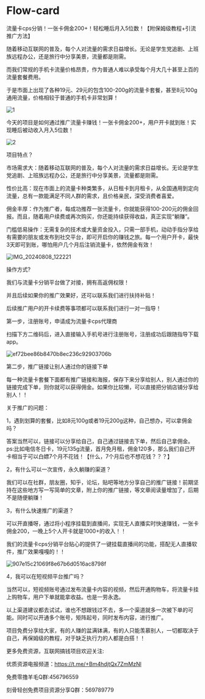 # Flow-card
流量卡cps分销！一张卡佣金200+！轻松睡后月入5位数！【附保姆级教程+引流推广方法】



随着移动互联网的普及，每个人对流量的需求日益增长。无论是学生党追剧、上班族远程办公，还是旅行中分享美景，流量都是刚需。

而我们常规的手机卡流量价格昂贵，作为普通人难以承受每个月大几十甚至上百的流量套餐费用。

于是市面上出现了各种19元、29元的包含100-200g的流量卡套餐，甚至8元100g通用流量，价格相较于普通的手机卡非常划算！

![1](https://github.com/user-attachments/assets/fc700986-31e7-4efb-9538-49a9dca6e65c)

今天的项目是如何通过推广流量卡赚钱！一张卡佣金200+，用户开卡就到账！实现睡后被动收入月入5位数！

![2](https://github.com/user-attachments/assets/9e46a229-0e79-4af2-93c7-9074bab93788)

项目特点？


市场需求大：随着移动互联网的普及，每个人对流量的需求日益增长。无论是学生党追剧、上班族远程办公，还是旅行中分享美景，流量都是刚需。

性价比高：现在市面上的流量卡种类繁多，从日租卡到月租卡，从全国通用到定向流量，总有一款能满足不同人群的需求，且价格亲民，深受消费者喜爱。

佣金丰厚：作为推广者，每成功推荐一张流量卡，你就能获得100-200元的佣金回报。而且，随着用户续费或再次购买，你还能持续获得收益，真正实现“躺赚”。

门槛低易操作：无需复杂的技术或大量资金投入，只需一部手机，动动手指分享给有需要的朋友或发布到社交平台，即可开启你的赚钱之旅。每一个用户开卡，最快3天即可到账，哪怕用户几个月后注销流量卡，依然佣金有效！

![IMG_20240808_122221](https://github.com/user-attachments/assets/c6b2af25-3d04-4b39-943f-fd380b8c9445)

操作方式?

我们与流量卡分销平台做了对接，拥有高返佣权限！

并且后续如果你的推广效果好，还可以联系我们进行扶持补贴！

后续推广用户的开卡续费等事项都可以联系我们进行一对一指导！

第一步，注册账号，申请成为流量卡cps代理商

扫描下方二维码后，进入直接输入手机号进行注册账号，注册成功后跟随指导下载app。

![ef72bee86b8470b8ec236c92903706b](https://github.com/user-attachments/assets/813bcf08-d223-48e7-b672-e312f2396082)

第二步，推广链接让别人通过你的链接下单

每一种流量卡套餐下面都有推广链接和海报，保存下来分享给别人，别人通过你的链接完成下单，则你就可以获得佣金。如果你比较懒，可以直接把分销店铺分享给别人！！


关于推广的问题：


1，遇到划算的套餐，比如8元100g或者19元200g这种，自己想办，可以拿佣金吗？

答案当然可以，链接可以分享给自己，自己通过链接去下单，然后自己拿佣金。ps:比如电信冬日卡，19元135g流量，首月免月租，佣金120多，那么我们自己开卡相当于可以白嫖7个月不花钱！【什么，7个月后也不想花钱？？？】


2，有什么可以一次宣传，永久躺赚的渠道？

我们可以在社群，朋友圈，知乎，论坛，贴吧等地方分享自己的推广链接！前期坚持在这些地方写一写简单的文章，附上你的推广链接，等文章阅读量增加了，后期不是随便躺赚！



3，有什么快速推广的渠道？

可以开直播呀，通过将小程序挂载到直播间，实现无人直播实时快速赚钱，一张卡佣金200，一晚上5个人开卡就是1000+的收入！！

我们的流量卡cps分销平台贴心的提供了一键挂载直播间的功能，搭配无人直播软件，推广效果嘎嘎的！！

![907e15c21069f8e67b6d0516ac8798f](https://github.com/user-attachments/assets/d576f1c5-21fa-42dc-9905-255a4ec67dab)


4，我可以在短视频平台推广吗？


当然可以，短视频账号通过发布流量卡内容的视频，然后开通购物车，将流量卡挂上购物车，用户下单就能拿收益。也是一劳永逸。

以上渠道建议都去试试，谁也不想跟钱过不去，多一个渠道就多一次被下单的可能。同时可以开通多个账号，矩阵起号，同时发布内容，进行推广。

项目免费分享给大家，有的人赚的盆满钵满，有的人只能羡慕别人，一切都取决于自己，再保姆级的教程，对于缺乏执行力的人都是白搭！！


更多免费资源，互联网搞钱项目欢迎关注:

优质资源电报频道：https://t.me/+Bm4hdjtQx7ZmMzNl

免费零撸羊毛Q群:456796559

刻骨轻创免费项目资源分享Q群：569789779
